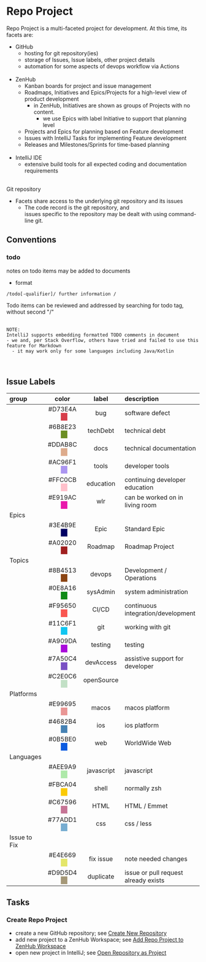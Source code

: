 # Repo Project

Repo Project is a multi-faceted project for development.
At this time, its facets are:
- GitHub
  - hosting for git repository(ies)
  - storage of Issues, Issue labels, other project details
  - automation for some aspects of devops workflow via Actions
<br/><br/>
- ZenHub
  - Kanban boards for project and issue management
  - Roadmaps, Initiatives and Epics/Projects for a high-level view of product development
    - in ZenHub, Initiatives are shown as groups of Projects with no content.
      - we use Epics with label Initiative to support that planning level
  - Projects and Epics for planning based on Feature development
  - Issues with IntelliJ Tasks for implementing Feature development
  - Releases and Milestones/Sprints for time-based planning
<br/><br/>
- IntelliJ IDE
  - extensive build tools for all expected coding and documentation requirements
<br/><br/>

Git repository
- Facets share access to the underlying git repository and its issues <br/>
  - The code record is the git repository, and <br/>
    issues specific to the repository may be dealt with using command-line git.

<div style="page-break-after: always;"></div>

## Conventions
### todo
notes on todo items may be added to documents
- format
```plaintext
/todo[-qualifier]/ further information /
```
Todo items can be reviewed and addressed by searching for todo tag, without second "/" <br/><br/>

```plaintext
NOTE:
IntelliJ supports embedding formatted TODO comments in document
- we and, per Stack Overflow, others have tried and failed to use this feature for Markdown  
  - it may work only for some languages including Java/Kotlin
```
<br/>

## Issue Labels
| group | color | label | description |
|:---|:---:|:---:|:---|
| | #D73E4A &nbsp;&nbsp;<span style="background-color: #D73E4A">&nbsp;&nbsp;&nbsp;&nbsp;</span> | bug | software defect |
| | #6B8E23 &nbsp;&nbsp;<span style="background-color: #6B8E23">&nbsp;&nbsp;&nbsp;&nbsp;</span> | techDebt | technical debt |
| | #DDAB8C &nbsp;&nbsp;<span style="background-color: #DDAB8C">&nbsp;&nbsp;&nbsp;&nbsp;</span> | docs | technical documentation  |
| | #AC96F1 &nbsp;&nbsp;<span style="background-color: #AC96F1">&nbsp;&nbsp;&nbsp;&nbsp;</span> | tools | developer tools  |
| | #FFC0CB &nbsp;&nbsp;<span style="background-color: #FFC0CB">&nbsp;&nbsp;&nbsp;&nbsp;</span> | education | continuing developer education |
| | #E919AC &nbsp;&nbsp;<span style="background-color: #E919AC">&nbsp;&nbsp;&nbsp;&nbsp;</span> | wlr | can be worked on in living room |
| Epics | | | |
| | #3E4B9E &nbsp;&nbsp;<span style="background-color: #000064">&nbsp;&nbsp;&nbsp;&nbsp;</span> | Epic | Standard Epic |
| | #A02020 &nbsp;&nbsp;<span style="background-color: #A02020">&nbsp;&nbsp;&nbsp;&nbsp;</span> | Roadmap | Roadmap Project |
| Topics | | | |
| | #8B4513 &nbsp;&nbsp;<span style="background-color: #8B4513">&nbsp;&nbsp;&nbsp;&nbsp;</span> | devops | Development / Operations |
| | #0E8A16 &nbsp;&nbsp;<span style="background-color: #0E8A16">&nbsp;&nbsp;&nbsp;&nbsp;</span> | sysAdmin | system administration |
| | #F95650 &nbsp;&nbsp;<span style="background-color: #F95650">&nbsp;&nbsp;&nbsp;&nbsp;</span> | CI/CD | continuous integration/development |
| | #11C6F1 &nbsp;&nbsp;<span style="background-color: #11C6F1">&nbsp;&nbsp;&nbsp;&nbsp;</span> | git | working with git |
| | #A909DA &nbsp;&nbsp;<span style="background-color: #A909DA">&nbsp;&nbsp;&nbsp;&nbsp;</span> | testing | testing |
| | #7A50C4 &nbsp;&nbsp;<span style="background-color: #7A50C4">&nbsp;&nbsp;&nbsp;&nbsp;</span> | devAccess | assistive support for developer |
| | #C2E0C6 &nbsp;&nbsp;<span style="background-color: #C2E0C6">&nbsp;&nbsp;&nbsp;&nbsp;</span> | openSource | |
| Platforms | | | |
| | #E99695 &nbsp;&nbsp;<span style="background-color: #E99695">&nbsp;&nbsp;&nbsp;&nbsp;</span> | macos | macos platform |
| | #4682B4 &nbsp;&nbsp;<span style="background-color: #4682B4">&nbsp;&nbsp;&nbsp;&nbsp;</span> | ios | ios platform |
| | #0B5BE0 &nbsp;&nbsp;<span style="background-color: #0B5BE0">&nbsp;&nbsp;&nbsp;&nbsp;</span> | web | WorldWide Web |
| Languages | | | |
| | #AEE9A9 &nbsp;&nbsp;<span style="background-color: #AEE9A9">&nbsp;&nbsp;&nbsp;&nbsp;</span> | javascript | javascript |
| | #FBCA04 &nbsp;&nbsp;<span style="background-color: #FBCA04">&nbsp;&nbsp;&nbsp;&nbsp;</span> | shell | normally zsh |
| | #C67596 &nbsp;&nbsp;<span style="background-color: #C67596">&nbsp;&nbsp;&nbsp;&nbsp;</span> | HTML | HTML / Emmet |
| | #77ADD1 &nbsp;&nbsp;<span style="background-color: #77ADD1">&nbsp;&nbsp;&nbsp;&nbsp;</span> | css | css / less |
| Issue to Fix | | | |
| | #E4E669 &nbsp;&nbsp;<span style="background-color: #E4E669">&nbsp;&nbsp;&nbsp;&nbsp;</span> | fix issue | note needed changes|
| | #D9D5D4 &nbsp;&nbsp;<span style="background-color: #A59878">&nbsp;&nbsp;&nbsp;&nbsp;</span> | duplicate | issue or pull request already exists |


## Tasks
### Create Repo Project

- create a new GitHub repository; see [Create New Repository](../tools/GitHub.md#create-new-repository)
- add new project to a ZenHub Workspace; see [Add Repo Project to ZenHub Workspace](../tools/ZenHub.md#add-repo-project-to-zenhub-workspace)
- open new project in IntelliJ; see [Open Repository as Project](../tools/IntelliJ.md#open-repository-as-project)
